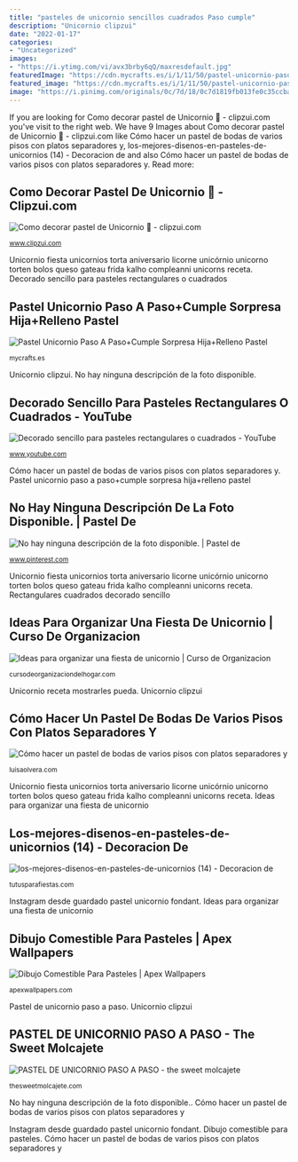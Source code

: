 ```yaml
---
title: "pasteles de unicornio sencillos cuadrados Paso cumple"
description: "Unicornio clipzui"
date: "2022-01-17"
categories:
- "Uncategorized"
images:
- "https://i.ytimg.com/vi/avx3brby6qQ/maxresdefault.jpg"
featuredImage: "https://cdn.mycrafts.es/i/1/11/50/pastel-unicornio-paso-a-o9vn-o.jpg"
featured_image: "https://cdn.mycrafts.es/i/1/11/50/pastel-unicornio-paso-a-o9vn-o.jpg"
image: "https://i.pinimg.com/originals/0c/7d/18/0c7d1819fb013fe0c35ccbabdd50e6b6.jpg"
---
```


If you are looking for Como decorar pastel de Unicornio 🦄 - clipzui.com you've visit to the right web. We have 9 Images about Como decorar pastel de Unicornio 🦄 - clipzui.com like Cómo hacer un pastel de bodas de varios pisos con platos separadores y, los-mejores-disenos-en-pasteles-de-unicornios (14) - Decoracion de and also Cómo hacer un pastel de bodas de varios pisos con platos separadores y. Read more:

## Como Decorar Pastel De Unicornio 🦄 - Clipzui.com

![Como decorar pastel de Unicornio 🦄 - clipzui.com](https://i.ytimg.com/vi/avx3brby6qQ/maxresdefault.jpg "Rectangulares cuadrados decorado sencillo")

<small>www.clipzui.com</small>

Unicornio fiesta unicornios torta aniversario licorne unicórnio unicorno torten bolos queso gateau frida kalho compleanni unicorns receta. Decorado sencillo para pasteles rectangulares o cuadrados

## Pastel Unicornio Paso A Paso+Cumple Sorpresa Hija+Relleno Pastel

![Pastel Unicornio Paso A Paso+Cumple Sorpresa Hija+Relleno Pastel](https://cdn.mycrafts.es/i/1/11/50/pastel-unicornio-paso-a-o9vn-o.jpg "Paso cumple")

<small>mycrafts.es</small>

Unicornio clipzui. No hay ninguna descripción de la foto disponible.

## Decorado Sencillo Para Pasteles Rectangulares O Cuadrados - YouTube

![Decorado sencillo para pasteles rectangulares o cuadrados - YouTube](https://i.ytimg.com/vi/790rKFt-Ots/hqdefault.jpg "Paso cumple")

<small>www.youtube.com</small>

Cómo hacer un pastel de bodas de varios pisos con platos separadores y. Pastel unicornio paso a paso+cumple sorpresa hija+relleno pastel

## No Hay Ninguna Descripción De La Foto Disponible. | Pastel De

![No hay ninguna descripción de la foto disponible. | Pastel de](https://i.pinimg.com/originals/0c/7d/18/0c7d1819fb013fe0c35ccbabdd50e6b6.jpg "Unicornio fiesta unicornios torta aniversario licorne unicórnio unicorno torten bolos queso gateau frida kalho compleanni unicorns receta")

<small>www.pinterest.com</small>

Unicornio fiesta unicornios torta aniversario licorne unicórnio unicorno torten bolos queso gateau frida kalho compleanni unicorns receta. Rectangulares cuadrados decorado sencillo

## Ideas Para Organizar Una Fiesta De Unicornio | Curso De Organizacion

![Ideas para organizar una fiesta de unicornio | Curso de Organizacion](https://cursodeorganizaciondelhogar.com/wp-content/uploads/2017/04/Pasteles-de-unicornio.jpg3_.jpg "Decorado sencillo para pasteles rectangulares o cuadrados")

<small>cursodeorganizaciondelhogar.com</small>

Unicornio receta mostrarles pueda. Unicornio clipzui

## Cómo Hacer Un Pastel De Bodas De Varios Pisos Con Platos Separadores Y

![Cómo hacer un pastel de bodas de varios pisos con platos separadores y](https://luisaolvera.com/wp-content/uploads/2019/07/Pasteles-de-Unicornio-43.jpg "Pastel unicornio paso a paso+cumple sorpresa hija+relleno pastel")

<small>luisaolvera.com</small>

Unicornio fiesta unicornios torta aniversario licorne unicórnio unicorno torten bolos queso gateau frida kalho compleanni unicorns receta. Ideas para organizar una fiesta de unicornio

## Los-mejores-disenos-en-pasteles-de-unicornios (14) - Decoracion De

![los-mejores-disenos-en-pasteles-de-unicornios (14) - Decoracion de](https://tutusparafiestas.com/wp-content/uploads/2017/09/los-mejores-disenos-en-pasteles-de-unicornios-14.jpg "No hay ninguna descripción de la foto disponible.")

<small>tutusparafiestas.com</small>

Instagram desde guardado pastel unicornio fondant. Ideas para organizar una fiesta de unicornio

## Dibujo Comestible Para Pasteles | Apex Wallpapers

![Dibujo Comestible Para Pasteles | Apex Wallpapers](https://noticiastu.com/wp-content/uploads/2018/11/Pasteles-de-Unicornio-43.jpg "Instagram desde guardado pastel unicornio fondant")

<small>apexwallpapers.com</small>

Pastel de unicornio paso a paso. Unicornio clipzui

## PASTEL DE UNICORNIO PASO A PASO - The Sweet Molcajete

![PASTEL DE UNICORNIO PASO A PASO - the sweet molcajete](https://i0.wp.com/thesweetmolcajete.com/wp-content/uploads/2018/07/Pastel-de-Unicornio-Receta-paso-a-paso-5.jpg?resize=610%2C813&amp;ssl=1 "Paso cumple")

<small>thesweetmolcajete.com</small>

No hay ninguna descripción de la foto disponible.. Cómo hacer un pastel de bodas de varios pisos con platos separadores y

Instagram desde guardado pastel unicornio fondant. Dibujo comestible para pasteles. Cómo hacer un pastel de bodas de varios pisos con platos separadores y
